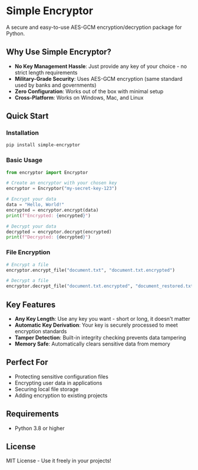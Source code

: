 # Simple Encryptor

A secure and easy-to-use AES-GCM encryption/decryption package for Python.

## Why Use Simple Encryptor?

- **No Key Management Hassle**: Just provide any key of your choice - no strict length requirements
- **Military-Grade Security**: Uses AES-GCM encryption (same standard used by banks and governments)
- **Zero Configuration**: Works out of the box with minimal setup
- **Cross-Platform**: Works on Windows, Mac, and Linux

## Quick Start

### Installation
```bash
pip install simple-encryptor
```

### Basic Usage

```python
from encryptor import Encryptor

# Create an encryptor with your chosen key
encryptor = Encryptor("my-secret-key-123")

# Encrypt your data
data = "Hello, World!"
encrypted = encryptor.encrypt(data)
print(f"Encrypted: {encrypted}")

# Decrypt your data
decrypted = encryptor.decrypt(encrypted)
print(f"Decrypted: {decrypted}")
```

### File Encryption

```python
# Encrypt a file
encryptor.encrypt_file("document.txt", "document.txt.encrypted")

# Decrypt a file
encryptor.decrypt_file("document.txt.encrypted", "document_restored.txt")
```

## Key Features

- **Any Key Length**: Use any key you want - short or long, it doesn't matter
- **Automatic Key Derivation**: Your key is securely processed to meet encryption standards
- **Tamper Detection**: Built-in integrity checking prevents data tampering
- **Memory Safe**: Automatically clears sensitive data from memory

## Perfect For

- Protecting sensitive configuration files
- Encrypting user data in applications
- Securing local file storage
- Adding encryption to existing projects

## Requirements

- Python 3.8 or higher

## License

MIT License - Use it freely in your projects!
